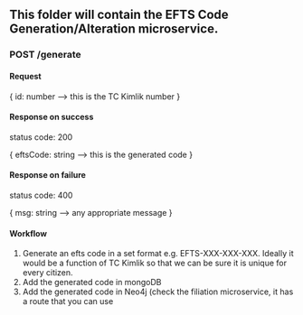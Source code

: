 ## This folder will contain the EFTS Code Generation/Alteration microservice.

### POST /generate

#### Request

{
  id: number --> this is the TC Kimlik number
}

#### Response on success
status code: 200

{
  eftsCode: string --> this is the generated code
}

#### Response on failure
status code: 400

{
  msg: string --> any appropriate message
}

#### Workflow
1) Generate an efts code in a set format e.g. EFTS-XXX-XXX-XXX. Ideally it would be a function of TC Kimlik so that we can be sure it is unique for every citizen.
2) Add the generated code in mongoDB
3) Add the generated code in Neo4j (check the filiation microservice, it has a route that you can use

